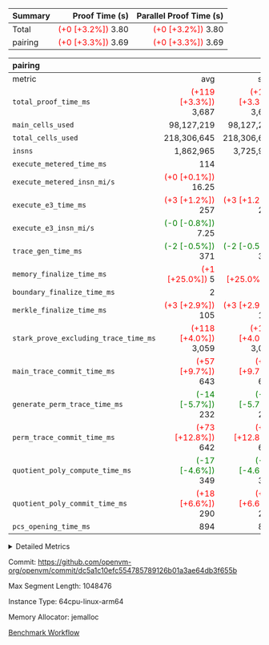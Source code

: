 | Summary | Proof Time (s) | Parallel Proof Time (s) |
|:---|---:|---:|
| Total | <span style='color: red'>(+0 [+3.2%])</span> 3.80 | <span style='color: red'>(+0 [+3.2%])</span> 3.80 |
| pairing | <span style='color: red'>(+0 [+3.3%])</span> 3.69 | <span style='color: red'>(+0 [+3.3%])</span> 3.69 |


| pairing |||||
|:---|---:|---:|---:|---:|
|metric|avg|sum|max|min|
| `total_proof_time_ms ` | <span style='color: red'>(+119 [+3.3%])</span> 3,687 | <span style='color: red'>(+119 [+3.3%])</span> 3,687 | <span style='color: red'>(+119 [+3.3%])</span> 3,687 | <span style='color: red'>(+119 [+3.3%])</span> 3,687 |
| `main_cells_used     ` |  98,127,219 |  98,127,219 |  98,127,219 |  98,127,219 |
| `total_cells_used    ` |  218,306,645 |  218,306,645 |  218,306,645 |  218,306,645 |
| `insns               ` |  1,862,965 |  3,725,930 |  1,862,965 |  1,862,965 |
| `execute_metered_time_ms` |  114 | -          | -          | -          |
| `execute_metered_insn_mi/s` | <span style='color: red'>(+0 [+0.1%])</span> 16.25 | -          | <span style='color: red'>(+0 [+0.1%])</span> 16.25 | <span style='color: red'>(+0 [+0.1%])</span> 16.25 |
| `execute_e3_time_ms  ` | <span style='color: red'>(+3 [+1.2%])</span> 257 | <span style='color: red'>(+3 [+1.2%])</span> 257 | <span style='color: red'>(+3 [+1.2%])</span> 257 | <span style='color: red'>(+3 [+1.2%])</span> 257 |
| `execute_e3_insn_mi/s` | <span style='color: green'>(-0 [-0.8%])</span> 7.25 | -          | <span style='color: green'>(-0 [-0.8%])</span> 7.25 | <span style='color: green'>(-0 [-0.8%])</span> 7.25 |
| `trace_gen_time_ms   ` | <span style='color: green'>(-2 [-0.5%])</span> 371 | <span style='color: green'>(-2 [-0.5%])</span> 371 | <span style='color: green'>(-2 [-0.5%])</span> 371 | <span style='color: green'>(-2 [-0.5%])</span> 371 |
| `memory_finalize_time_ms` | <span style='color: red'>(+1 [+25.0%])</span> 5 | <span style='color: red'>(+1 [+25.0%])</span> 5 | <span style='color: red'>(+1 [+25.0%])</span> 5 | <span style='color: red'>(+1 [+25.0%])</span> 5 |
| `boundary_finalize_time_ms` |  2 |  2 |  2 |  2 |
| `merkle_finalize_time_ms` | <span style='color: red'>(+3 [+2.9%])</span> 105 | <span style='color: red'>(+3 [+2.9%])</span> 105 | <span style='color: red'>(+3 [+2.9%])</span> 105 | <span style='color: red'>(+3 [+2.9%])</span> 105 |
| `stark_prove_excluding_trace_time_ms` | <span style='color: red'>(+118 [+4.0%])</span> 3,059 | <span style='color: red'>(+118 [+4.0%])</span> 3,059 | <span style='color: red'>(+118 [+4.0%])</span> 3,059 | <span style='color: red'>(+118 [+4.0%])</span> 3,059 |
| `main_trace_commit_time_ms` | <span style='color: red'>(+57 [+9.7%])</span> 643 | <span style='color: red'>(+57 [+9.7%])</span> 643 | <span style='color: red'>(+57 [+9.7%])</span> 643 | <span style='color: red'>(+57 [+9.7%])</span> 643 |
| `generate_perm_trace_time_ms` | <span style='color: green'>(-14 [-5.7%])</span> 232 | <span style='color: green'>(-14 [-5.7%])</span> 232 | <span style='color: green'>(-14 [-5.7%])</span> 232 | <span style='color: green'>(-14 [-5.7%])</span> 232 |
| `perm_trace_commit_time_ms` | <span style='color: red'>(+73 [+12.8%])</span> 642 | <span style='color: red'>(+73 [+12.8%])</span> 642 | <span style='color: red'>(+73 [+12.8%])</span> 642 | <span style='color: red'>(+73 [+12.8%])</span> 642 |
| `quotient_poly_compute_time_ms` | <span style='color: green'>(-17 [-4.6%])</span> 349 | <span style='color: green'>(-17 [-4.6%])</span> 349 | <span style='color: green'>(-17 [-4.6%])</span> 349 | <span style='color: green'>(-17 [-4.6%])</span> 349 |
| `quotient_poly_commit_time_ms` | <span style='color: red'>(+18 [+6.6%])</span> 290 | <span style='color: red'>(+18 [+6.6%])</span> 290 | <span style='color: red'>(+18 [+6.6%])</span> 290 | <span style='color: red'>(+18 [+6.6%])</span> 290 |
| `pcs_opening_time_ms ` |  894 |  894 |  894 |  894 |



<details>
<summary>Detailed Metrics</summary>

|  | keygen_time_ms | commit_exe_time_ms | app proof_time_ms |
| --- | --- | --- |
|  | 722 | 9 | 4,100 | 

| group | prove_segment_time_ms | memory_to_vec_partition_time_ms | insns | fri.log_blowup | execute_metered_time_ms | execute_metered_insn_mi/s | compute_user_public_values_proof_time_ms |
| --- | --- | --- | --- | --- | --- | --- | --- |
| pairing | 3,940 | 6 | 1,862,965 | 1 | 114 | 16.25 | 38 | 

| group | air_name | quotient_deg | interactions | constraints |
| --- | --- | --- | --- | --- |
| pairing | AccessAdapterAir<16> | 2 | 5 | 12 | 
| pairing | AccessAdapterAir<2> | 2 | 5 | 12 | 
| pairing | AccessAdapterAir<32> | 2 | 5 | 12 | 
| pairing | AccessAdapterAir<4> | 2 | 5 | 12 | 
| pairing | AccessAdapterAir<8> | 2 | 5 | 12 | 
| pairing | BitwiseOperationLookupAir<8> | 2 | 2 | 4 | 
| pairing | MemoryMerkleAir<8> | 2 | 4 | 39 | 
| pairing | PersistentBoundaryAir<8> | 2 | 3 | 7 | 
| pairing | PhantomAir | 2 | 3 | 5 | 
| pairing | Poseidon2PeripheryAir<BabyBearParameters>, 1> | 2 | 1 | 286 | 
| pairing | ProgramAir | 1 | 1 | 4 | 
| pairing | RangeTupleCheckerAir<2> | 1 | 1 | 4 | 
| pairing | Rv32HintStoreAir | 2 | 18 | 28 | 
| pairing | VariableRangeCheckerAir | 1 | 1 | 4 | 
| pairing | VmAirWrapper<Rv32BaseAluAdapterAir, BaseAluCoreAir<4, 8> | 2 | 20 | 37 | 
| pairing | VmAirWrapper<Rv32BaseAluAdapterAir, LessThanCoreAir<4, 8> | 2 | 18 | 40 | 
| pairing | VmAirWrapper<Rv32BaseAluAdapterAir, ShiftCoreAir<4, 8> | 2 | 24 | 91 | 
| pairing | VmAirWrapper<Rv32BranchAdapterAir, BranchEqualCoreAir<4> | 2 | 11 | 20 | 
| pairing | VmAirWrapper<Rv32BranchAdapterAir, BranchLessThanCoreAir<4, 8> | 2 | 13 | 35 | 
| pairing | VmAirWrapper<Rv32CondRdWriteAdapterAir, Rv32JalLuiCoreAir> | 2 | 10 | 18 | 
| pairing | VmAirWrapper<Rv32IsEqualModAdapterAir<2, 1, 32, 32>, ModularIsEqualCoreAir<32, 4, 8> | 2 | 25 | 225 | 
| pairing | VmAirWrapper<Rv32JalrAdapterAir, Rv32JalrCoreAir> | 2 | 16 | 20 | 
| pairing | VmAirWrapper<Rv32LoadStoreAdapterAir, LoadSignExtendCoreAir<4, 8> | 2 | 18 | 33 | 
| pairing | VmAirWrapper<Rv32LoadStoreAdapterAir, LoadStoreCoreAir<4> | 2 | 17 | 40 | 
| pairing | VmAirWrapper<Rv32MultAdapterAir, DivRemCoreAir<4, 8> | 2 | 25 | 84 | 
| pairing | VmAirWrapper<Rv32MultAdapterAir, MulHCoreAir<4, 8> | 2 | 24 | 31 | 
| pairing | VmAirWrapper<Rv32MultAdapterAir, MultiplicationCoreAir<4, 8> | 2 | 19 | 19 | 
| pairing | VmAirWrapper<Rv32RdWriteAdapterAir, Rv32AuipcCoreAir> | 2 | 12 | 14 | 
| pairing | VmAirWrapper<Rv32VecHeapAdapterAir<1, 2, 2, 32, 32>, FieldExpressionCoreAir> | 2 | 415 | 480 | 
| pairing | VmAirWrapper<Rv32VecHeapAdapterAir<2, 1, 1, 32, 32>, FieldExpressionCoreAir> | 2 | 158 | 190 | 
| pairing | VmAirWrapper<Rv32VecHeapAdapterAir<2, 2, 2, 32, 32>, FieldExpressionCoreAir> | 2 | 428 | 457 | 
| pairing | VmConnectorAir | 2 | 5 | 11 | 

| group | air_name | segment | rows | prep_cols | perm_cols | main_cols | cells |
| --- | --- | --- | --- | --- | --- | --- | --- |
| pairing | AccessAdapterAir<16> | 0 | 262,144 |  | 16 | 25 | 10,747,904 | 
| pairing | AccessAdapterAir<32> | 0 | 131,072 |  | 16 | 41 | 7,471,104 | 
| pairing | AccessAdapterAir<8> | 0 | 524,288 |  | 16 | 17 | 17,301,504 | 
| pairing | BitwiseOperationLookupAir<8> | 0 | 65,536 | 3 | 8 | 2 | 655,360 | 
| pairing | MemoryMerkleAir<8> | 0 | 32,768 |  | 16 | 32 | 1,572,864 | 
| pairing | PersistentBoundaryAir<8> | 0 | 32,768 |  | 12 | 20 | 1,048,576 | 
| pairing | PhantomAir | 0 | 1 |  | 12 | 6 | 18 | 
| pairing | Poseidon2PeripheryAir<BabyBearParameters>, 1> | 0 | 32,768 |  | 8 | 300 | 10,092,544 | 
| pairing | ProgramAir | 0 | 32,768 |  | 8 | 10 | 589,824 | 
| pairing | RangeTupleCheckerAir<2> | 0 | 524,288 | 2 | 8 | 1 | 4,718,592 | 
| pairing | Rv32HintStoreAir | 0 | 256 |  | 44 | 32 | 19,456 | 
| pairing | VariableRangeCheckerAir | 0 | 262,144 | 2 | 8 | 1 | 2,359,296 | 
| pairing | VmAirWrapper<Rv32BaseAluAdapterAir, BaseAluCoreAir<4, 8> | 0 | 1,048,576 |  | 52 | 36 | 92,274,688 | 
| pairing | VmAirWrapper<Rv32BaseAluAdapterAir, LessThanCoreAir<4, 8> | 0 | 65,536 |  | 40 | 37 | 5,046,272 | 
| pairing | VmAirWrapper<Rv32BaseAluAdapterAir, ShiftCoreAir<4, 8> | 0 | 2,048 |  | 52 | 53 | 215,040 | 
| pairing | VmAirWrapper<Rv32BranchAdapterAir, BranchEqualCoreAir<4> | 0 | 262,144 |  | 28 | 26 | 14,155,776 | 
| pairing | VmAirWrapper<Rv32BranchAdapterAir, BranchLessThanCoreAir<4, 8> | 0 | 131,072 |  | 32 | 32 | 8,388,608 | 
| pairing | VmAirWrapper<Rv32CondRdWriteAdapterAir, Rv32JalLuiCoreAir> | 0 | 8,192 |  | 28 | 18 | 376,832 | 
| pairing | VmAirWrapper<Rv32IsEqualModAdapterAir<2, 1, 32, 32>, ModularIsEqualCoreAir<32, 4, 8> | 0 | 32 |  | 56 | 166 | 7,104 | 
| pairing | VmAirWrapper<Rv32JalrAdapterAir, Rv32JalrCoreAir> | 0 | 65,536 |  | 36 | 28 | 4,194,304 | 
| pairing | VmAirWrapper<Rv32LoadStoreAdapterAir, LoadStoreCoreAir<4> | 0 | 1,048,576 |  | 52 | 41 | 97,517,568 | 
| pairing | VmAirWrapper<Rv32MultAdapterAir, MulHCoreAir<4, 8> | 0 | 256 |  | 72 | 39 | 28,416 | 
| pairing | VmAirWrapper<Rv32MultAdapterAir, MultiplicationCoreAir<4, 8> | 0 | 512 |  | 52 | 31 | 42,496 | 
| pairing | VmAirWrapper<Rv32RdWriteAdapterAir, Rv32AuipcCoreAir> | 0 | 32,768 |  | 28 | 20 | 1,572,864 | 
| pairing | VmAirWrapper<Rv32VecHeapAdapterAir<2, 1, 1, 32, 32>, FieldExpressionCoreAir> | 0 | 1,024 |  | 320 | 263 | 596,992 | 
| pairing | VmAirWrapper<Rv32VecHeapAdapterAir<2, 2, 2, 32, 32>, FieldExpressionCoreAir> | 0 | 16,384 |  | 604 | 497 | 18,038,784 | 
| pairing | VmConnectorAir | 0 | 2 | 1 | 16 | 5 | 42 | 

| group | segment | trace_gen_time_ms | total_proof_time_ms | total_cells_used | total_cells | system_trace_gen_time_ms | stark_prove_excluding_trace_time_ms | single_trace_gen_time_ms | quotient_poly_compute_time_ms | quotient_poly_commit_time_ms | perm_trace_commit_time_ms | pcs_opening_time_ms | merkle_finalize_time_ms | memory_to_vec_partition_time_ms | memory_finalize_time_ms | main_trace_commit_time_ms | main_cells_used | insns | generate_perm_trace_time_ms | execute_e3_time_ms | execute_e3_insn_mi/s | boundary_finalize_time_ms |
| --- | --- | --- | --- | --- | --- | --- | --- | --- | --- | --- | --- | --- | --- | --- | --- | --- | --- | --- | --- | --- | --- | --- |
| pairing | 0 | 371 | 3,687 | 218,306,645 | 304,931,516 | 371 | 3,059 | 2 | 349 | 290 | 642 | 894 | 105 | 7 | 5 | 643 | 98,127,219 | 1,862,965 | 232 | 257 | 7.25 | 2 | 

| group | segment | trace_height_constraint | weighted_sum | threshold |
| --- | --- | --- | --- | --- |
| pairing | 0 | 0 | 5,382,342 | 2,013,265,921 | 
| pairing | 0 | 1 | 18,152,512 | 2,013,265,921 | 
| pairing | 0 | 2 | 2,691,171 | 2,013,265,921 | 
| pairing | 0 | 3 | 25,000,068 | 2,013,265,921 | 
| pairing | 0 | 4 | 131,072 | 2,013,265,921 | 
| pairing | 0 | 5 | 65,536 | 2,013,265,921 | 
| pairing | 0 | 6 | 6,016,192 | 2,013,265,921 | 
| pairing | 0 | 7 | 4,096 | 2,013,265,921 | 
| pairing | 0 | 8 | 58,426,029 | 2,013,265,921 | 

</details>


Commit: https://github.com/openvm-org/openvm/commit/dc5a1c10efc554785789126b01a3ae64db3f655b

Max Segment Length: 1048476

Instance Type: 64cpu-linux-arm64

Memory Allocator: jemalloc

[Benchmark Workflow](https://github.com/openvm-org/openvm/actions/runs/16808713089)
